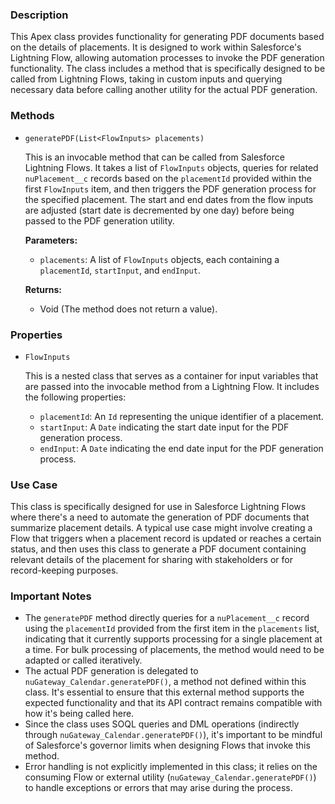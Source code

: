 ### Description
This Apex class provides functionality for generating PDF documents based on the details of placements. It is designed to work within Salesforce's Lightning Flow, allowing automation processes to invoke the PDF generation functionality. The class includes a method that is specifically designed to be called from Lightning Flows, taking in custom inputs and querying necessary data before calling another utility for the actual PDF generation.

### Methods

- `generatePDF(List<FlowInputs> placements)`
  
  This is an invocable method that can be called from Salesforce Lightning Flows. It takes a list of `FlowInputs` objects, queries for related `nuPlacement__c` records based on the `placementId` provided within the first `FlowInputs` item, and then triggers the PDF generation process for the specified placement. The start and end dates from the flow inputs are adjusted (start date is decremented by one day) before being passed to the PDF generation utility.

  **Parameters:**
  
  - `placements`: A list of `FlowInputs` objects, each containing a `placementId`, `startInput`, and `endInput`. 
  
  **Returns:**
  
  - Void (The method does not return a value).

### Properties

- `FlowInputs`
  
  This is a nested class that serves as a container for input variables that are passed into the invocable method from a Lightning Flow. It includes the following properties:
  
  - `placementId`: An `Id` representing the unique identifier of a placement.
  - `startInput`: A `Date` indicating the start date input for the PDF generation process.
  - `endInput`: A `Date` indicating the end date input for the PDF generation process.

### Use Case

This class is specifically designed for use in Salesforce Lightning Flows where there's a need to automate the generation of PDF documents that summarize placement details. A typical use case might involve creating a Flow that triggers when a placement record is updated or reaches a certain status, and then uses this class to generate a PDF document containing relevant details of the placement for sharing with stakeholders or for record-keeping purposes.

### Important Notes

- The `generatePDF` method directly queries for a `nuPlacement__c` record using the `placementId` provided from the first item in the `placements` list, indicating that it currently supports processing for a single placement at a time. For bulk processing of placements, the method would need to be adapted or called iteratively.
- The actual PDF generation is delegated to `nuGateway_Calendar.generatePDF()`, a method not defined within this class. It's essential to ensure that this external method supports the expected functionality and that its API contract remains compatible with how it's being called here.
- Since the class uses SOQL queries and DML operations (indirectly through `nuGateway_Calendar.generatePDF()`), it's important to be mindful of Salesforce's governor limits when designing Flows that invoke this method.
- Error handling is not explicitly implemented in this class; it relies on the consuming Flow or external utility (`nuGateway_Calendar.generatePDF()`) to handle exceptions or errors that may arise during the process.